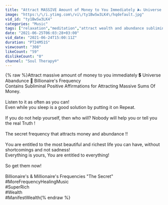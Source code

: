 ```yaml
---
title: "Attract MASSIVE Amount of Money to You Immediately 🌬 Universe Abandunce 🌬 Billionaire's Frequency"
image: "https:\/\/i.ytimg.com\/vi\/ty1BwSw3LK4\/hqdefault.jpg"
vid_id: "ty1BwSw3LK4"
categories: "Music"
tags: ["relaxation","meditation","attract wealth and abundance subliminal"]
date: "2021-06-25T06:03:28+03:00"
vid_date: "2021-06-24T15:00:11Z"
duration: "PT24M51S"
viewcount: "308"
likeCount: "59"
dislikeCount: "0"
channel: "Soul Therapy®"
---
```

{% raw %}Attract massive amount of money to you immediately 💲 Universe Abandunce 🔱 Billionaire's Frequency<br />Contains Subliminal Positive Affirmations for Attracting Massive Sums Of Money.<br /><br />Listen to it as often as you can!<br />Even while you sleep is a good solution by putting it on Repeat.<br /><br />If you do not help yourself, then who will? Nobody will help you or tell you the real Truth !<br /><br />The secret frequency that attracts money and abundance !!<br /><br />Υou are entitled to the most beautiful and richest life you can have, without shortcomings and not sadness!<br />Everything is yours, You are entitled to everything!<br /><br />So get them now!<br /><br />Billionaire's &amp; Millionaire's Frequencies  &quot;The Secret&quot;<br />#MoreFrequencyHealingMusic<br />#SuperRich<br />#Wealth<br />#ManifestWealth{% endraw %}
